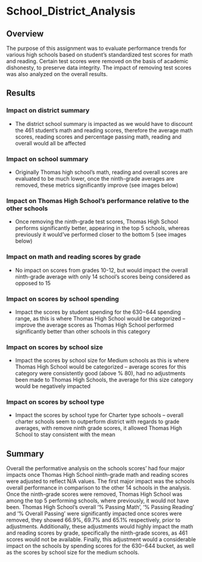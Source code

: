 # School_District_Analysis

## Overview
The purpose of this assignment was to evaluate performance trends for various high schools based on student’s standardized test scores for math and reading. Certain test scores were removed on the basis of academic dishonesty, to preserve data integrity. The impact of removing test scores was also analyzed on the overall results.

## Results
### Impact on district summary
- The district school summary is impacted as we would have to discount the 461 student’s math and reading scores, therefore the average math scores, reading scores and percentage passing math, reading and overall would all be affected 

### Impact on school summary
- Originally Thomas high school’s math, reading and overall scores are evaluated to be much lower, once the ninth-grade averages are removed, these metrics significantly improve (see images below)

### Impact on Thomas High School’s performance relative to the other schools
-	Once removing the ninth-grade test scores, Thomas High School performs significantly better, appearing in the top 5 schools, whereas previously it would’ve performed closer to the bottom 5 (see images below)

### Impact on math and reading scores by grade
- No impact on scores from grades 10-12, but would impact the overall ninth-grade average with only 14 school’s scores being considered as opposed to 15

### Impact on scores by school spending 
- Impact the scores by student spending for the $630-$644 spending range, as this is where Thomas High School would be categorized – improve the average scores as Thomas High School performed significantly better than other schools in this category

### Impact on scores by school size
- Impact the scores by school size for Medium schools as this is where Thomas High School would be categorized – average scores for this category were consistently good (above % 80), had no adjustments been made to Thomas High Schools, the average for this size category would be negatively impacted 

### Impact on scores by school type
- Impact the scores by school type for Charter type schools – overall charter schools seem to outperform district with regards to grade averages, with remove ninth grade scores, it allowed Thomas High School to stay consistent with the mean

## Summary
Overall the performative analysis on the schools scores’ had four major impacts once Thomas High School ninth-grade math and reading scores were adjusted to reflect N/A values. The first major impact was the schools overall performance in comparison to the other 14 schools in the analysis. Once the ninth-grade scores were removed, Thomas High School was among the top 5 performing schools, where previously, it would not have been. Thomas High School’s overall ‘% Passing Math’, ‘% Passing Reading’ and ‘% Overall Passing’ were significantly impacted once scores were removed, they showed 66.9%, 69.7% and 65.1% respectively, prior to adjustments. Additionally, these adjustments would highly impact the math and reading scores by grade, specifically the ninth-grade scores, as 461 scores would not be available. Finally, this adjustment would a considerable impact on the schools by spending scores for the $630-$644 bucket, as well as the scores by school size for the medium schools.
